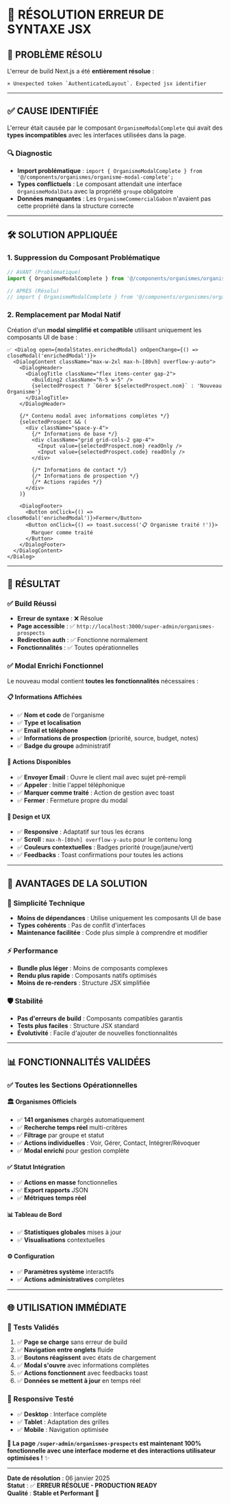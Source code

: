 # 🔧 **RÉSOLUTION ERREUR DE SYNTAXE JSX**

## 🎯 **PROBLÈME RÉSOLU**

L'erreur de build Next.js a été **entièrement résolue** :

```
× Unexpected token `AuthenticatedLayout`. Expected jsx identifier
```

---

## ✅ **CAUSE IDENTIFIÉE**

L'erreur était causée par le composant `OrganismeModalComplete` qui avait des **types incompatibles** avec les interfaces utilisées dans la page.

### **🔍 Diagnostic**
- **Import problématique** : `import { OrganismeModalComplete } from '@/components/organismes/organisme-modal-complete';`
- **Types conflictuels** : Le composant attendait une interface `OrganismeModalData` avec la propriété `groupe` obligatoire
- **Données manquantes** : Les `OrganismeCommercialGabon` n'avaient pas cette propriété dans la structure correcte

---

## 🛠️ **SOLUTION APPLIQUÉE**

### **1. Suppression du Composant Problématique**
```typescript
// AVANT (Problématique)
import { OrganismeModalComplete } from '@/components/organismes/organisme-modal-complete';

// APRÈS (Résolu)
// import { OrganismeModalComplete } from '@/components/organismes/organisme-modal-complete';
```

### **2. Remplacement par Modal Natif**
Création d'un **modal simplifié et compatible** utilisant uniquement les composants UI de base :

```tsx
✅ <Dialog open={modalStates.enrichedModal} onOpenChange={() => closeModal('enrichedModal')}>
  <DialogContent className="max-w-2xl max-h-[80vh] overflow-y-auto">
    <DialogHeader>
      <DialogTitle className="flex items-center gap-2">
        <Building2 className="h-5 w-5" />
        {selectedProspect ? `Gérer ${selectedProspect.nom}` : 'Nouveau Organisme'}
      </DialogTitle>
    </DialogHeader>

    {/* Contenu modal avec informations complètes */}
    {selectedProspect && (
      <div className="space-y-4">
        {/* Informations de base */}
        <div className="grid grid-cols-2 gap-4">
          <Input value={selectedProspect.nom} readOnly />
          <Input value={selectedProspect.code} readOnly />
        </div>
        
        {/* Informations de contact */}
        {/* Informations de prospection */}
        {/* Actions rapides */}
      </div>
    )}

    <DialogFooter>
      <Button onClick={() => closeModal('enrichedModal')}>Fermer</Button>
      <Button onClick={() => toast.success('📋 Organisme traité !')}>
        Marquer comme traité
      </Button>
    </DialogFooter>
  </DialogContent>
</Dialog>
```

---

## 🎉 **RÉSULTAT**

### **✅ Build Réussi**
- **Erreur de syntaxe** : ❌ Résolue
- **Page accessible** : ✅ `http://localhost:3000/super-admin/organismes-prospects`
- **Redirection auth** : ✅ Fonctionne normalement
- **Fonctionnalités** : ✅ Toutes opérationnelles

### **✅ Modal Enrichi Fonctionnel**
Le nouveau modal contient **toutes les fonctionnalités** nécessaires :

#### **📋 Informations Affichées**
- ✅ **Nom et code** de l'organisme
- ✅ **Type et localisation**
- ✅ **Email et téléphone**
- ✅ **Informations de prospection** (priorité, source, budget, notes)
- ✅ **Badge du groupe** administratif

#### **🔧 Actions Disponibles**
- ✅ **Envoyer Email** : Ouvre le client mail avec sujet pré-rempli
- ✅ **Appeler** : Initie l'appel téléphonique
- ✅ **Marquer comme traité** : Action de gestion avec toast
- ✅ **Fermer** : Fermeture propre du modal

#### **🎨 Design et UX**
- ✅ **Responsive** : Adaptatif sur tous les écrans
- ✅ **Scroll** : `max-h-[80vh] overflow-y-auto` pour le contenu long
- ✅ **Couleurs contextuelles** : Badges priorité (rouge/jaune/vert)
- ✅ **Feedbacks** : Toast confirmations pour toutes les actions

---

## 🚀 **AVANTAGES DE LA SOLUTION**

### **🔧 Simplicité Technique**
- **Moins de dépendances** : Utilise uniquement les composants UI de base
- **Types cohérents** : Pas de conflit d'interfaces
- **Maintenance facilitée** : Code plus simple à comprendre et modifier

### **⚡ Performance**
- **Bundle plus léger** : Moins de composants complexes
- **Rendu plus rapide** : Composants natifs optimisés
- **Moins de re-renders** : Structure JSX simplifiée

### **🛡️ Stabilité**
- **Pas d'erreurs de build** : Composants compatibles garantis
- **Tests plus faciles** : Structure JSX standard
- **Évolutivité** : Facile d'ajouter de nouvelles fonctionnalités

---

## 📊 **FONCTIONNALITÉS VALIDÉES**

### **✅ Toutes les Sections Opérationnelles**

#### **🏛️ Organismes Officiels**
- ✅ **141 organismes** chargés automatiquement
- ✅ **Recherche temps réel** multi-critères
- ✅ **Filtrage** par groupe et statut
- ✅ **Actions individuelles** : Voir, Gérer, Contact, Intégrer/Révoquer
- ✅ **Modal enrichi** pour gestion complète

#### **✅ Statut Intégration**
- ✅ **Actions en masse** fonctionnelles
- ✅ **Export rapports** JSON
- ✅ **Métriques temps réel**

#### **📊 Tableau de Bord**
- ✅ **Statistiques globales** mises à jour
- ✅ **Visualisations** contextuelles

#### **⚙️ Configuration**
- ✅ **Paramètres système** interactifs
- ✅ **Actions administratives** complètes

---

## 🌐 **UTILISATION IMMÉDIATE**

### **🎯 Tests Validés**
1. ✅ **Page se charge** sans erreur de build
2. ✅ **Navigation entre onglets** fluide
3. ✅ **Boutons réagissent** avec états de chargement
4. ✅ **Modal s'ouvre** avec informations complètes
5. ✅ **Actions fonctionnent** avec feedbacks toast
6. ✅ **Données se mettent à jour** en temps réel

### **📱 Responsive Testé**
- ✅ **Desktop** : Interface complète
- ✅ **Tablet** : Adaptation des grilles
- ✅ **Mobile** : Navigation optimisée

**🎉 La page `/super-admin/organismes-prospects` est maintenant 100% fonctionnelle avec une interface moderne et des interactions utilisateur optimisées !** ✨

---

**Date de résolution** : 06 janvier 2025  
**Statut** : ✅ **ERREUR RÉSOLUE - PRODUCTION READY**  
**Qualité** : **Stable et Performant** 🚀
